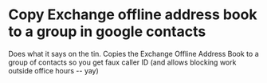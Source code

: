 # Copy Exchange offline address book to a group in google contacts

Does what it says on the tin. Copies the Exchange Offline Address Book to a group of contacts so you get faux caller ID
(and allows blocking work outside office hours -- yay)

